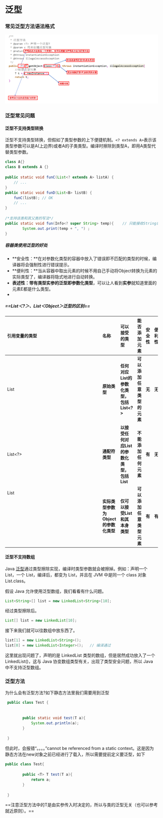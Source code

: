 # 泛型

### 常见泛型方法语法格式

![image-20220717175516197](JAVA26泛型.assets/image-20220717175516197.png)



### 泛型常见问题

#### 泛型不支持类型转换

泛型不支持类型转换，但假如了类型参数的上下便捷机制。`<? extends A>`表示该类型参数可以是A(上边界)或者A的子类类型。编译时擦除到类型A，即用A类型代替类型参数。

```java
class A{}
class B extends A {}

public static void funC(List<? extends A> listA) {
    // ...          
}
public static void funD(List<B> listB) {
    funC(listB); // OK
    // ...             
}

/*支持该类和其父类的写法*/
public static void fun(Info<? super String> temp){    // 只能接收String或Object类型的泛型，String类的父类只有Object类
        System.out.print(temp + ", ") ;
}
```





##### 容器类使用泛型的好处

- **安全性：**在对参数化类型的容器中放入了错误即不匹配的类型的时候，编译器将会强制性进行错误提示。
- **便利性：**当从容器中取出元素的时候不用自己手动将Object转换为元素的实际类型了，编译器将隐式地进行自动转换。
- **表述性：带有类型实参的泛型即参数化类型**，可以让人看到**实参**就知道里面的元素E都是什么类型。
- 

##### ==List＜?＞、List＜Object＞泛型的区别==

| 引用变量的类型 | 名称                                 | 可以接受的类型                                  | 能否添加元素               | 安全性 | 便利性 | 表述性 |
| :------------- | :----------------------------------- | :---------------------------------------------- | :------------------------- | :----- | :----- | :----- |
| List           | **原始类型**                         | **任何对应List<E>的参数化类型， 包括List<?>**   | **可以添加任意类型的元素** | **无** | **无** | **无** |
| List<?>        | **通配符类型**                       | **以接受任何对应List<E>的参数化类型，包括List** | **不能添加任何元素**       | **有** | **无** | **有** |
| List<Object>   | **实际类型参数为Object的参数化类型** | **仅可以接受List和其本身类型**                  | **可以添加任意类型元素**   | **有** | **有** | **有** |



#### 泛型不支持数组

Java [泛型](https://so.csdn.net/so/search?q=泛型&spm=1001.2101.3001.7020)通过类型擦除实现，编译时类型参数就会被擦掉。例如：声明一个 List<String>，一个 List<Integer>，编译后，都变为 List，并且在 JVM 中是同一个 class 对象 List.class。

假设 Java 允许使用泛型数组，我们看看有什么问题。

```java
List<String>[] list = new LinkedList<String>[10];
```

经过类型擦除后。

```java
List[] list = new LinkedList[10];
```

接下来我们就可以往数组中放东西了。

```java
list[1] = new LinkedList<String>();	
list[0] = new LinkedList<Integer>();   // 编译通过
```

这里就出现问题了，声明的是 LinkedList<String> 类型的数组，但是居然成功放入了一个 LinkedList<Integer>()，这与 Java 协变数组类型有关，出现了类型安全问题，所以 Java 中不支持泛型数组。



### 泛型方法

为什么会有泛型方法?如下静态方法里我们需要用到泛型

```java
 public class Test {
 
 
        public static void test(T a){
            System.out.println(a);
        }
 
 }
```

但此时，会报错“。。。。”cannot be referenced from a static context。这是因为静态方法在new对象之前已经进行了载入，所以需要提前定义要泛型，如下

```java
public class Test{

        public <T> T test(T a){
            return a;
        }
    
 }
```

==注意泛型方法中的T是由实参传入时决定的，所以与类的泛型无关（也可以参考就近原则）。==
